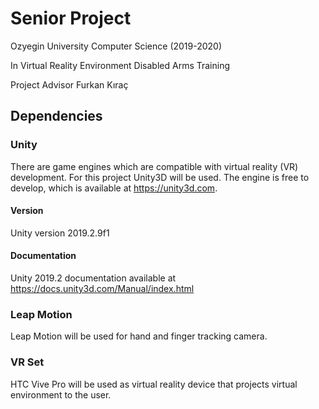 # Senior Project
Ozyegin University Computer Science (2019-2020)

In Virtual Reality Environment Disabled Arms Training

Project Advisor Furkan Kıraç
## Dependencies
### Unity
There are game engines which are compatible with virtual reality (VR) development. For this project Unity3D will be used. The engine is free to develop, which is available at https://unity3d.com.
#### Version
Unity version 2019.2.9f1
#### Documentation
Unity 2019.2 documentation available at https://docs.unity3d.com/Manual/index.html
### Leap Motion
Leap Motion will be used for hand and finger tracking camera.
### VR Set
HTC Vive Pro will be used as virtual reality device that projects virtual environment to the user.
